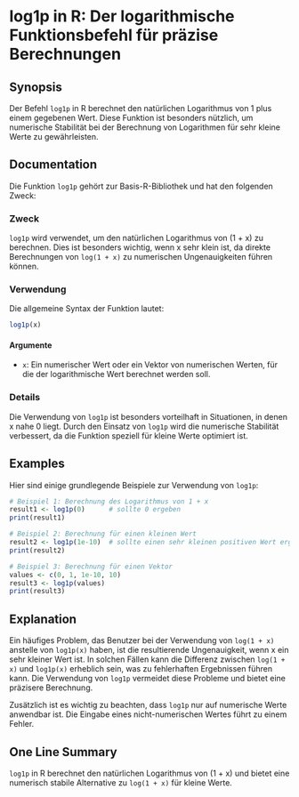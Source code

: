 <!--
Meta Description: # log1p in R: Der logarithmische Funktionsbefehl für präzise Berechnungen ## Synopsis Der Befehl `log1p` in R berechnet den natürlichen Logarithmus vo...
Meta Keywords: log1p, von, die, ist, für
-->

# log1p in R: Der logarithmische Funktionsbefehl für präzise Berechnungen

## Synopsis
Der Befehl `log1p` in R berechnet den natürlichen Logarithmus von 1 plus einem gegebenen Wert. Diese Funktion ist besonders nützlich, um numerische Stabilität bei der Berechnung von Logarithmen für sehr kleine Werte zu gewährleisten.

## Documentation
Die Funktion `log1p` gehört zur Basis-R-Bibliothek und hat den folgenden Zweck:

### Zweck
`log1p` wird verwendet, um den natürlichen Logarithmus von (1 + x) zu berechnen. Dies ist besonders wichtig, wenn x sehr klein ist, da direkte Berechnungen von `log(1 + x)` zu numerischen Ungenauigkeiten führen können.

### Verwendung
Die allgemeine Syntax der Funktion lautet:

```R
log1p(x)
```

#### Argumente
- `x`: Ein numerischer Wert oder ein Vektor von numerischen Werten, für die der logarithmische Wert berechnet werden soll.

### Details
Die Verwendung von `log1p` ist besonders vorteilhaft in Situationen, in denen x nahe 0 liegt. Durch den Einsatz von `log1p` wird die numerische Stabilität verbessert, da die Funktion speziell für kleine Werte optimiert ist.

## Examples
Hier sind einige grundlegende Beispiele zur Verwendung von `log1p`:

```R
# Beispiel 1: Berechnung des Logarithmus von 1 + x
result1 <- log1p(0)      # sollte 0 ergeben
print(result1)

# Beispiel 2: Berechnung für einen kleinen Wert
result2 <- log1p(1e-10)  # sollte einen sehr kleinen positiven Wert ergeben
print(result2)

# Beispiel 3: Berechnung für einen Vektor
values <- c(0, 1, 1e-10, 10)
result3 <- log1p(values)
print(result3)
```

## Explanation
Ein häufiges Problem, das Benutzer bei der Verwendung von `log(1 + x)` anstelle von `log1p(x)` haben, ist die resultierende Ungenauigkeit, wenn x ein sehr kleiner Wert ist. In solchen Fällen kann die Differenz zwischen `log(1 + x)` und `log1p(x)` erheblich sein, was zu fehlerhaften Ergebnissen führen kann. Die Verwendung von `log1p` vermeidet diese Probleme und bietet eine präzisere Berechnung.

Zusätzlich ist es wichtig zu beachten, dass `log1p` nur auf numerische Werte anwendbar ist. Die Eingabe eines nicht-numerischen Wertes führt zu einem Fehler.

## One Line Summary
`log1p` in R berechnet den natürlichen Logarithmus von (1 + x) und bietet eine numerisch stabile Alternative zu `log(1 + x)` für kleine Werte.